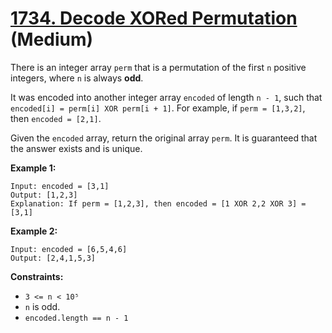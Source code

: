 # [1734. Decode XORed Permutation][link] (Medium)

[link]: https://leetcode.com/problems/decode-xored-permutation/

There is an integer array `perm` that is a permutation of the first `n` positive integers, where `n`
is always **odd**.

It was encoded into another integer array `encoded` of length `n - 1`, such that `encoded[i] =
perm[i] XOR perm[i + 1]`. For example, if `perm = [1,3,2]`, then `encoded = [2,1]`.

Given the `encoded` array, return the original array `perm`. It is guaranteed that the answer exists
and is unique.

**Example 1:**

```
Input: encoded = [3,1]
Output: [1,2,3]
Explanation: If perm = [1,2,3], then encoded = [1 XOR 2,2 XOR 3] = [3,1]
```

**Example 2:**

```
Input: encoded = [6,5,4,6]
Output: [2,4,1,5,3]
```

**Constraints:**

- `3 <= n < 10⁵`
- `n` is odd.
- `encoded.length == n - 1`
